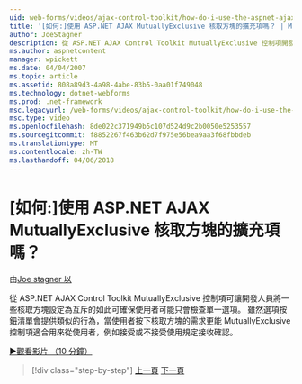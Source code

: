 ```yaml
---
uid: web-forms/videos/ajax-control-toolkit/how-do-i-use-the-aspnet-ajax-mutuallyexclusive-checkbox-extender
title: '[如何:]使用 ASP.NET AJAX MutuallyExclusive 核取方塊的擴充項嗎？ | Microsoft Docs'
author: JoeStagner
description: 從 ASP.NET AJAX Control Toolkit MutuallyExclusive 控制項開發人員用來設定多個核取方塊互為獨佔，哪些電子...
ms.author: aspnetcontent
manager: wpickett
ms.date: 04/04/2007
ms.topic: article
ms.assetid: 808a89d3-4a98-4abe-83b5-0aa01f749048
ms.technology: dotnet-webforms
ms.prod: .net-framework
msc.legacyurl: /web-forms/videos/ajax-control-toolkit/how-do-i-use-the-aspnet-ajax-mutuallyexclusive-checkbox-extender
msc.type: video
ms.openlocfilehash: 8de022c371949b5c107d524d9c2b0050e5253557
ms.sourcegitcommit: f8852267f463b62d7f975e56bea9aa3f68fbbdeb
ms.translationtype: MT
ms.contentlocale: zh-TW
ms.lasthandoff: 04/06/2018
---
```

<a name="how-do-i-use-the-aspnet-ajax-mutuallyexclusive-checkbox-extender"></a>[如何:]使用 ASP.NET AJAX MutuallyExclusive 核取方塊的擴充項嗎？
====================
由[Joe stagner 以](https://github.com/JoeStagner)

從 ASP.NET AJAX Control Toolkit MutuallyExclusive 控制項可讓開發人員將一些核取方塊設定為互斥的如此可確保使用者可能只會檢查單一選項。 雖然選項按鈕清單會提供類似的行為，當使用者按下核取方塊的需求更能 MutuallyExclusive 控制項適合用來從使用者，例如接受或不接受使用規定接收確認。

[&#9654;觀看影片 （10 分鐘）](https://channel9.msdn.com/Blogs/ASP-NET-Site-Videos/how-do-i-use-the-aspnet-ajax-mutuallyexclusive-checkbox-extender)

> [!div class="step-by-step"]
> [上一頁](how-do-i-use-the-aspnet-ajax-maskededit-controls.md)
> [下一頁](how-do-i-use-the-aspnet-ajax-nobot-control.md)
